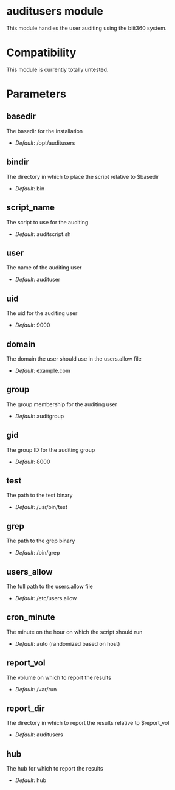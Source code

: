 # auditusers module #

This module handles the user auditing using the biit360 system.

# Compatibility #

This module is currently totally untested.

# Parameters #

basedir
-------
The basedir for the installation

- *Default*: /opt/auditusers

bindir
-------
The directory in which to place the script relative to $basedir

- *Default*: bin

script\_name
-----------
The script to use for the auditing

- *Default*: auditscript.sh

user
----
The name of the auditing user

- *Default*: audituser

uid
---
The uid for the auditing user

- *Default*: 9000

domain
------
The domain the user should use in the users.allow file

- *Default*: example.com

group
-----
The group membership for the auditing user

- *Default*: auditgroup

gid
---
The group ID for the auditing group

- *Default*: 8000

test
----
The path to the test binary

- *Default*: /usr/bin/test

grep
----
The path to the grep binary

- *Default*: /bin/grep

users\_allow
-----------
The full path to the users.allow file

- *Default*: /etc/users.allow

cron\_minute
-----------
The minute on the hour on which the script should run

- *Default*: auto (randomized based on host)

report\_vol
-----------
The volume on which to report the results

- *Default*: /var/run

report\_dir
-----------

The directory in which to report the results relative to $report_vol

- *Default*: auditusers

hub
---
The hub for which to report the results

- *Default*: hub
